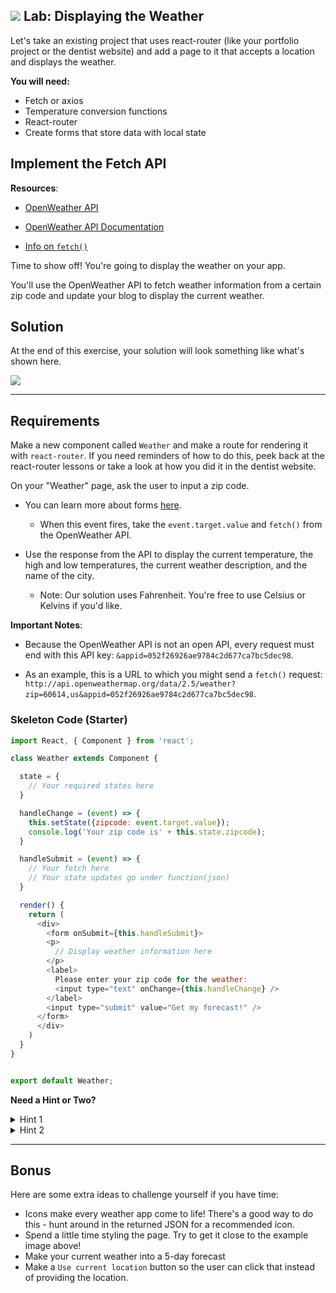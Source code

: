 ## ![](https://ga-dash.s3.amazonaws.com/production/assets/logo-9f88ae6c9c3871690e33280fcf557f33.png) Lab: Displaying the Weather

Let's take an existing project that uses react-router (like your portfolio project or the dentist website) and add a page to it that accepts a location and displays the weather.

**You will need:**

* Fetch or axios
* Temperature conversion functions
* React-router
* Create forms that store data with local state

## Implement the Fetch API

**Resources**:

- [OpenWeather API](http://openweathermap.org/current)

- [OpenWeather API Documentation](http://openweathermap.org/current)

- [Info on `fetch()`](https://developer.mozilla.org/en-US/docs/Web/API/WindowOrWorkerGlobalScope/fetch)

Time to show off! You're going to display the weather on your app.

You'll use the OpenWeather API to fetch weather information from a certain zip code and update your blog to display the current weather.

## Solution

At the end of this exercise, your solution will look something like what's shown here.


<img src="https://res.cloudinary.com/briezh/image/upload/v1556235234/weather_gi72z2.png" class="responsive" />

---

## Requirements

Make a new component called `Weather` and make a route for rendering it with `react-router`. If you need reminders of how to do this, peek back at the react-router lessons or take a look at how you did it in the dentist website.

On your "Weather" page, ask the user to input a zip code.

- You can learn more about forms [here](https://facebook.github.io/react/docs/forms.html).
  - When this event fires, take the `event.target.value` and `fetch()` from the OpenWeather API.

- Use the response from the API to display the current temperature, the high and low temperatures, the current weather description, and the name of the city.
  - Note: Our solution uses Fahrenheit. You're free to use Celsius or Kelvins if you'd like.

**Important Notes**:

- Because the OpenWeather API is not an open API, every request must end with this API key:  `&appid=052f26926ae9784c2d677ca7bc5dec98`.

- As an example, this is a URL to which you might send a `fetch()` request: `http://api.openweathermap.org/data/2.5/weather?zip=60614,us&appid=052f26926ae9784c2d677ca7bc5dec98`.

### Skeleton Code (Starter)

```js
import React, { Component } from 'react';

class Weather extends Component {

  state = {
    // Your required states here
  }

  handleChange = (event) => {
    this.setState({zipcode: event.target.value});
    console.log('Your zip code is' + this.state.zipcode);
  }

  handleSubmit = (event) => {
    // Your fetch here
    // Your state updates go under function(json)
  }

  render() {
    return (
      <div>
        <form onSubmit={this.handleSubmit}>
        <p>
          // Display weather information here
        </p>
        <label>
          Please enter your zip code for the weather:
          <input type="text" onChange={this.handleChange} />
        </label>
        <input type="submit" value="Get my forecast!" />
      </form>
      </div>
    )
  }
}


export default Weather;
```


**Need a Hint or Two?**

<details>
    <summary>Hint 1</summary> 
    <br />
    You'll only need to create and implement the `Weather` component. Nothing else needs to change in whichever existing app you created other than hooking up the component to a route with your router!
</details>

<details>
    <summary>Hint 2</summary> 
    <br />
    To see how to handle the form, check out the skeleton code.
</details>

---

## Bonus

Here are some extra ideas to challenge yourself if you have time:

* Icons make every weather app come to life! There's a good way to do this - hunt around in the returned JSON for a recommended icon.
* Spend a little time styling the page. Try to get it close to the example image above!
* Make your current weather into a 5-day forecast
* Make a `Use current location` button so the user can click that instead of providing the location.
